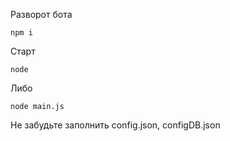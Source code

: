 Разворот бота 

```
npm i
```

Старт

```
node
```

Либо

```
node main.js
```


Не забудьте заполнить config.json, configDB.json



